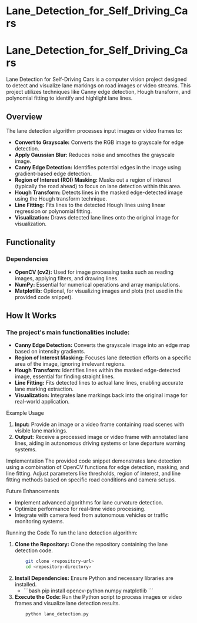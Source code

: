 # Lane_Detection_for_Self_Driving_Cars
# Lane_Detection_for_Self_Driving_Cars
Lane Detection for Self-Driving Cars is a computer vision project designed to detect and visualize lane markings on road images or video streams. This project utilizes techniques like Canny edge detection, Hough transform, and polynomial fitting to identify and highlight lane lines.

## Overview
The lane detection algorithm processes input images or video frames to:

<ul>
  <li><b>Convert to Grayscale:</b> Converts the RGB image to grayscale for edge detection.</li>
  <li><b>Apply Gaussian Blur:</b> Reduces noise and smoothes the grayscale image.</li>
  <li><b>Canny Edge Detection:</b> Identifies potential edges in the image using gradient-based edge detection.</li>
  <li><b>Region of Interest (ROI) Masking:</b> Masks out a region of interest (typically the road ahead) to focus on lane detection within this area.</li>
  <li><b>Hough Transform:</b> Detects lines in the masked edge-detected image using the Hough transform technique.</li>
  <li><b>Line Fitting:</b> Fits lines to the detected Hough lines using linear regression or polynomial fitting.</li>
  <li><b>Visualization:</b> Draws detected lane lines onto the original image for visualization.</li>
</ul>

## Functionality
### Dependencies
<ul>
  <li><b>OpenCV (cv2):</b> Used for image processing tasks such as reading images, applying filters, and drawing lines.</li>
  <li><b>NumPy:</b> Essential for numerical operations and array manipulations.</li>
  <li><b>Matplotlib:</b> Optional, for visualizing images and plots (not used in the provided code snippet).</li>
</ul>

## How It Works
### The project's main functionalities include:

<ul>
  <li><b>Canny Edge Detection:</b> Converts the grayscale image into an edge map based on intensity gradients.</li>
  <li><b>Region of Interest Masking:</b> Focuses lane detection efforts on a specific area of the image, ignoring irrelevant regions.</li>
  <li><b>Hough Transform:</b> Identifies lines within the masked edge-detected image, essential for finding straight lines.</li>
  <li><b>Line Fitting:</b> Fits detected lines to actual lane lines, enabling accurate lane marking extraction.</li>
  <li><b>Visualization:</b> Integrates lane markings back into the original image for real-world application.</li>
</ul>
Example Usage
<ol>
  <li><b>Input:</b> Provide an image or a video frame containing road scenes with visible lane markings.</li>
  <li><b>Output:</b> Receive a processed image or video frame with annotated lane lines, aiding in autonomous driving systems or lane departure warning systems.</li>
</ol>
Implementation
The provided code snippet demonstrates lane detection using a combination of OpenCV functions for edge detection, masking, and line fitting. Adjust parameters like thresholds, region of interest, and line fitting methods based on specific road conditions and camera setups.

Future Enhancements
<ul>
  <li>Implement advanced algorithms for lane curvature detection.</li>
  <li>Optimize performance for real-time video processing.</li>
  <li>Integrate with camera feed from autonomous vehicles or traffic monitoring systems.</li>
</ul>
Running the Code
To run the lane detection algorithm:

<ol>
  <li><b>Clone the Repository:</b> Clone the repository containing the lane detection code.

```bash
    git clone <repository-url>
    cd <repository-directory>
```

  <li><b>Install Dependencies:</b> Ensure Python and necessary libraries are installed.
    <ul>
      <li>```bash
      pip install opencv-python numpy matplotlib
      ```</li>
    </ul>
  </li>
  <li><b>Execute the Code:</b> Run the Python script to process images or video frames and visualize lane detection results.

```bash
    python lane_detection.py
```

</ol>
